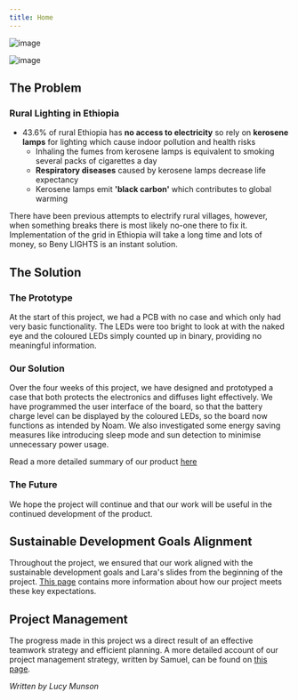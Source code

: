 ```yaml
---
title: Home
---
```


![image](https://github.com/user-attachments/assets/7bab0b4e-0e0b-4948-9254-6ef7aa93314e)

![image](https://github.com/user-attachments/assets/ba63624b-dcbc-433f-b4ad-f99fabbd7001)

## The Problem
### Rural Lighting in Ethiopia

- 43.6% of rural Ethiopia has **no access to electricity** so rely on **kerosene lamps** for lighting which cause indoor pollution and health risks
    - Inhaling the fumes from kerosene lamps is equivalent to smoking several packs of cigarettes a day
    - **Respiratory diseases** caused by kerosene lamps decrease life expectancy
    - Kerosene lamps emit **'black carbon'** which contributes to global warming

There have been previous attempts to electrify rural villages, however, when something breaks there is most likely no-one there to fix it. Implementation of the grid in Ethiopia will take a long time and lots of money, so Beny LIGHTS is an instant solution.  


## The Solution
### The Prototype

At the start of this project, we had a PCB with no case and which only had very basic functionality. The LEDs were too bright to look at with the naked eye and the coloured LEDs simply counted up in binary, providing no meaningful information.

### Our Solution

Over the four weeks of this project, we have designed and prototyped a case that both protects the electronics and diffuses light effectively. We have programmed the user interface of the board, so that the battery charge level can be displayed by the coloured LEDs, so the board now functions as intended by Noam. We also investigated some energy saving measures like introducing sleep mode and sun detection to minimise unnecessary power usage.

Read a more detailed summary of our product [here](what_we_achieved.md)

### The Future

We hope the project will continue and that our work will be useful in the continued development of the product. 

## Sustainable Development Goals Alignment

Throughout the project, we ensured that our work aligned with the sustainable development goals and Lara's slides from the beginning of the project. [This page](reflective_discussion.md) contains more information about how our project meets these key expectations. 

## Project Management

The progress made in this project ws a direct result of an effective teamwork strategy and efficient planning. A more detailed account of our project management strategy, written by Samuel, can be found on [this page](project_management.md).  

*Written by Lucy Munson*

